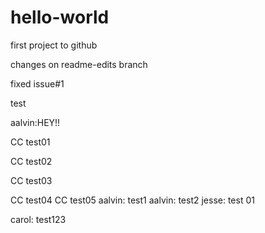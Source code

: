 hello-world
===========

first project to github

changes on readme-edits branch

fixed issue#1

test 

aalvin:HEY!!

CC test01

CC test02

CC test03

CC test04
CC test05
aalvin: test1
aalvin: test2
jesse: test 01

carol: test123
